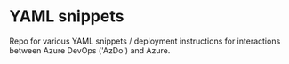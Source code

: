 # YAML snippets

Repo for various YAML snippets / deployment instructions for interactions between Azure DevOps ('AzDo') and Azure.